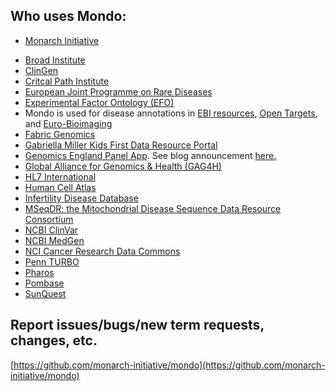 ---
---
## Who uses Mondo:

- [Monarch Initiative](https://monarchinitiative.org/)
<!---- [Ancestry](https://support.ancestry.com/s/article/Disease-Condition-Catalog-Powered-by-MONDO)--->
- [Broad Institute](https://www.broadinstitute.org/)
- [ClinGen](https://clinicalgenome.org/)
- [Critcal Path Institute](https://c-path.org/)
- [European Joint Programme on Rare Diseases](https://www.ejprarediseases.org/)
- [Experimental Factor Ontology (EFO)](https://www.ebi.ac.uk/efo/)
- Mondo is used for disease annotations in [EBI resources](https://www.ebi.ac.uk/services), [Open Targets](https://www.opentargets.org/), and [Euro-Bioimaging](http://www.eurobioimaging.eu/)  
- [Fabric Genomics](https://fabricgenomics.com/)
- [Gabriella Miller Kids First Data Resource Portal](https://kidsfirstdrc.org/)
- [Genomics England Panel App](https://panelapp.genomicsengland.co.uk/). See blog announcement [here.](https://blog.varsome.com/null/mondo-and-panelapp-added-to-varsome)
- [Global Alliance for Genomics & Health (GAG4H)](https://www.ga4gh.org/)
- [HL7 International](https://confluence.hl7.org/display/TA/External+Terminologies+-+Information)
- [Human Cell Atlas](https://www.humancellatlas.org/)
- [Infertility Disease Database](http://mdl.shsmu.edu.cn/IDDB/module/mainpage/mainpage.jsp)
- [MSeqDR: the Mitochondrial Disease Sequence Data Resource Consortium ](https://mseqdr.org/wp/index.php/2019/10/01/mondo-disease-ontology-is-coming-to-mseqdr/)
- [NCBI ClinVar](https://www.ncbi.nlm.nih.gov/clinvar/)
- [NCBI MedGen](https://www.ncbi.nlm.nih.gov/medgen/)
- [NCI Cancer Research Data Commons](https://datascience.cancer.gov/data-commons)
- [Penn TURBO](http://upibi.org/turbo/)
- [Pharos](https://pharos.nih.gov/diseases)
- [Pombase](https://www.pombase.org/)
- [SunQuest](https://www.sunquestinfo.com/)

## Report issues/bugs/new term requests, changes, etc.

[https://github.com/monarch-initiative/mondo](https://github.com/monarch-initiative/mondo)
